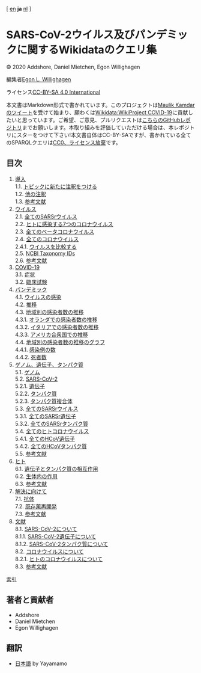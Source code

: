 [ [en](../index.md) **ja** [nl](../nl/index.md)  ]

# SARS-CoV-2ウイルス及びパンデミックに関するWikidataのクエリ集

© 2020 Addshore, Daniel Mietchen, Egon Willighagen

編集者[Egon L. Willighagen](https://orcid.org/0000-0001-7542-0286)

ライセンス[CC-BY-SA 4.0 International](https://creativecommons.org/licenses/by-sa/4.0/)

本文書はMarkdown形式で書かれています。このプロジェクトは[Maulik Kamdarのツイート](https://twitter.com/maulikkamdar/status/1239599404098740225)を受けて始まり、願わくは[Wikidata:WikiProject COVID-19](https://www.wikidata.org/wiki/Wikidata:WikiProject_COVID-19)に貢献したいと思っています。ご希望、ご意見、プルリクエストは[こちらのGitHubレポジトリ](https://github.com/egonw/SARS-CoV-2-Queries/)までお願いします。本取り組みを評価していただける場合は、本レポジトリにスターをつけて下さい!本文書自体はCC-BY-SAですが、書かれている全てのSPARQLクエリは[CC0、ライセンス放棄](https://creativecommons.org/share-your-work/public-domain/cc0/)です。

## 目次

1. [導入](intro.md) <br />
1.1. [トピックに新たに注釈をつける](intro.md#トピックに新たに注釈をつける) <br />
1.2. [他の注釈](intro.md#他の注釈) <br />
1.3. [参考文献](intro.md#参考文献) <br />
2. [ウイルス](viruses.md) <br />
2.1. [全てのSARSrウイルス](viruses.md#全てのsarsrウイルス) <br />
2.2. [ヒトに感染する7つのコロナウイルス](viruses.md#ヒトに感染する7つのコロナウイルス) <br />
2.3. [全てのベータコロナウイルス](viruses.md#全てのベータコロナウイルス) <br />
2.4. [全てのコロナウイルス](viruses.md#全てのコロナウイルス) <br />
2.4.1. [ウイルスを比較する](viruses.md#ウイルスを比較する) <br />
2.5. [NCBI Taxonomy IDs](viruses.md#ncbi-taxonomy-ids) <br />
2.6. [参考文献](viruses.md#参考文献) <br />
3. [COVID-19](covid.md) <br />
3.1. [症状](covid.md#症状) <br />
3.2. [臨床試験](covid.md#臨床試験) <br />
4. [パンデミック](pandemic.md) <br />
4.1. [ウイルスの<topic>感染</topic>](pandemic.md#ウイルスの<topic>感染</topic>) <br />
4.2. [推移](pandemic.md#推移) <br />
4.3. [地域別の感染者数の推移](pandemic.md#地域別の感染者数の推移) <br />
4.3.1. [オランダでの感染者数の推移](pandemic.md#オランダでの感染者数の推移) <br />
4.3.2. [イタリアでの感染者数の推移](pandemic.md#イタリアでの感染者数の推移) <br />
4.3.3. [アメリカ合衆国での推移](pandemic.md#アメリカ合衆国での推移) <br />
4.4. [地域別の感染者数の推移のグラフ](pandemic.md#地域別の感染者数の推移のグラフ) <br />
4.4.1. [感染例の数](pandemic.md#感染例の数) <br />
4.4.2. [死者数](pandemic.md#死者数) <br />
5. [ゲノム、遺伝子、タンパク質](genes.md) <br />
5.1. [ゲノム](genes.md#ゲノム) <br />
5.2. [SARS-CoV-2](genes.md#sars-cov-2) <br />
5.2.1. [遺伝子](genes.md#遺伝子) <br />
5.2.2. [タンパク質](genes.md#タンパク質) <br />
5.2.3. [タンパク質複合体](genes.md#タンパク質複合体) <br />
5.3. [全てのSARSrウイルス](genes.md#全てのsarsrウイルス) <br />
5.3.1. [全てのSARSr遺伝子](genes.md#全てのsarsr遺伝子) <br />
5.3.2. [全てのSARSrタンパク質](genes.md#全てのsarsrタンパク質) <br />
5.4. [全てのヒトコロナウイルス](genes.md#全てのヒトコロナウイルス) <br />
5.4.1. [全てのHCoV遺伝子](genes.md#全てのhcov遺伝子) <br />
5.4.2. [全てのHCoVタンパク質](genes.md#全てのhcovタンパク質) <br />
5.5. [参考文献](genes.md#参考文献) <br />
6. [ヒト](human.md) <br />
6.1. [遺伝子とタンパク質の相互作用](human.md#遺伝子とタンパク質の相互作用) <br />
6.2. [生体内の作用](human.md#生体内の作用) <br />
6.3. [参考文献](human.md#参考文献) <br />
7. [解決に向けて](solution.md) <br />
7.1. [抗体](solution.md#抗体) <br />
7.2. [既存薬再開発](solution.md#既存薬再開発) <br />
7.3. [参考文献](solution.md#参考文献) <br />
8. [文献](literature.md) <br />
8.1. [SARS-CoV-2について](literature.md#sars-cov-2について) <br />
8.1.1. [SARS-CoV-2遺伝子について](literature.md#sars-cov-2遺伝子について) <br />
8.1.2. [SARS-CoV-2タンパク質について](literature.md#sars-cov-2タンパク質について) <br />
8.2. [コロナウイルスについて](literature.md#コロナウイルスについて) <br />
8.2.1. [ヒトのコロナウイルスについて](literature.md#ヒトのコロナウイルスについて) <br />
8.3. [参考文献](literature.md#参考文献) <br />

[索引](indexList.md) <br />

## 著者と貢献者

* Addshore
* Daniel Mietchen
* Egon Willighagen

## 翻訳

* [日本語](https://egonw.github.io/SARS-CoV-2-Queries/ja/) by Yayamamo


